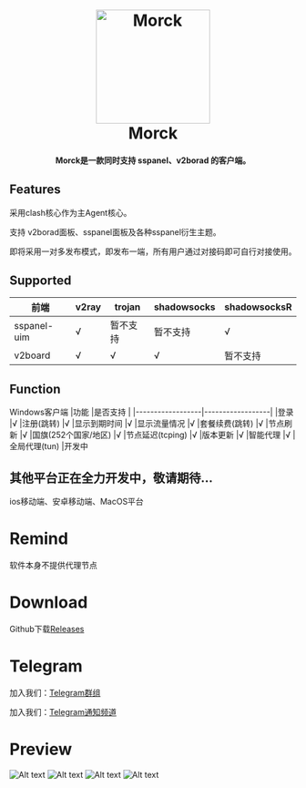 <h1 align="center">
  <img src="https://github.com/wp0qw/morck_client/blob/main/morck.png?raw=true" alt="Morck" width="200">
  <br>Morck<br>
</h1>

<h4 align="center">Morck是一款同时支持 sspanel、v2borad 的客户端。</h4>

## Features

采用clash核心作为主Agent核心。

支持 v2borad面板、sspanel面板及各种sspanel衍生主题。

即将采用一对多发布模式，即发布一端，所有用户通过对接码即可自行对接使用。


## Supported

|前端              |v2ray              |trojan           |shadowsocks           |shadowsocksR           |
|------------------|------------------|------------------|------------------|------------------|
|sspanel-uim	   |√                 |暂不支持                 |暂不支持                 |√                 |
|v2board	   |√                 |√                 |√                 |暂不支持                 |


## Function
Windows客户端
|功能              |是否支持              |
|------------------|------------------|
|登录                 |√ 
|注册(跳转)                 |√
|显示到期时间                 |√
|显示流量情况                 |√
|套餐续费(跳转)                 |√
|节点刷新                 |√
|国旗(252个国家/地区)                 |√
|节点延迟(tcping)                 |√
|版本更新                 |√
|智能代理                 |√
|全局代理(tun)                 |开发中


## 其他平台正在全力开发中，敬请期待...
ios移动端、安卓移动端、MacOS平台


# Remind
软件本身不提供代理节点

# Download
Github下载[Releases](https://github.com/wp0qw/morck_client/releases)

# Telegram

加入我们：[Telegram群组](https://t.me/morckcs)

加入我们：[Telegram通知频道](https://t.me/morckgroup)

# Preview

![Alt text](https://github.com/wp0qw/morck_client/blob/main/pic_20210126173357.png)
![Alt text](https://github.com/wp0qw/morck_client/blob/main/pic_20210126173522.png)
![Alt text](https://github.com/wp0qw/morck_client/blob/main/pic_20210126174562.png)
![Alt text](https://github.com/wp0qw/morck_client/blob/main/pic_20210127093714.png)

